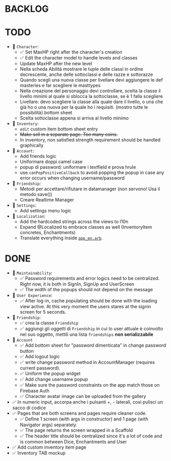 # BACKLOG

# TODO
- 📌 `Character`:
  - ✅ Set MaxHP right after the character's creation
  - ✅ Edit the character model to handle levels and classes
  - Update MaxHP after the new level
  - Nella scheda Abilità mostrare le tuple delle classi in ordine decrescente, anche delle sottoclassi e delle razze e sottorazze
  - Quando scegli una nuova classe per livellare devi aggiungere le def masteries e far scegliere le masttypes
  - Nella creazione del personaggio devi controllare, scelta la classe il livello minimi al quale si sblocca la sottoclasse, se è 1 falla scegliere
  - Livellare: devo scegliere la classe alla quale dare il livello, o una che già ho o una nuova per la quale ho i requisiti. (mostro tutte le possibilità) bottom sheet
  - Scelta sottoclasse appena si arriva al livello minimo
- 📌 `Inventory`:
  - `edit` custom item bottom sheet entry
  - ~~Make sell in a separate page. Too many coins.~~
  - In inventory, non satisfied strength requirement should be handled graphically
- 📌 `Account`:
  - Add friends logic
  - Uniformare doppi camel case
  - popup di password: uniformare i textfield e prova hrule
  - use `canPopPositiveCallback` to avoid popping the popup in case any error occurs when changing username/password
- 📌 `Friendship`:
  - Metodi per accettare/rifiutare in datamanager (non servono! Usa il metodo save())
  - Creare Realtime Manager
- 📌 `Settings`:
  - Add settings menu logic
- 📌 `Localization`:
  - Add the hardcoded strings across the views to l10n
  - Expand @Localized to embrace classes as well (InventoryItem concretes, Enchantments)
  - Translate everything inside [`app_en.arb`](lib/l10n/app_en.arb).

# DONE
- 📌 `Maintainability`:
  - ✅ Password requirements and error logics need to be centralized. Right now, it is both in SignIn, SignUp and UserScreen
  - ✅ The width of the popups should not depend on the message
- 📌 `User Experience`:
  - ✅ After log-in, cache populating should be done with the loading view active. At this very moment the users stares at the signin screen for 5 seconds.
- 📌 `Friendship`:
  - ✅ crea la classe `Friendship`
  - ✅ aggiungi gli oggetti di `Friendship` in cui lo user attuale è coinvolto nel suo oggetto, mettili una lista `friendships` **non serializzabile**
- 📌 `Account` 
  - ✅ Add bottom sheet for "password dimenticata" in change password button
  - ✅ Add logout logic
  - ✅ write change password method in AccountManager (requires current password).
  - ✅ Uniform the popup widget
  - ✅ Add change username popup
  - ✅ Make sure the password constraints on the app match those on Firebase Auth
  - ✅ Character avatar image can be uploaded from the gallery
- ✅ In numeric input, accorpa anche i pulsanti +, - laterali, così pulisci un sacco di codice
- ✅ Pages that are both screens and pages require cleaner code.
  - ✅ Define 1 screen (with args in constructor) and 1 page (with Navigator args) separately.
  - ✅ The page returns the screen wrapped in a Scaffold
  - ✅ The header title should be centralized since it's a lot of code and is common between Dice, Enchantments and User
- ✅ Add custom inventory item page
- ✅ Inventory TAB mockup
